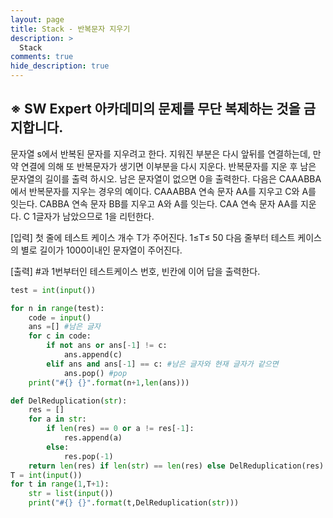 ```yaml
---
layout: page
title: Stack - 반복문자 지우기
description: >
  Stack
comments: true
hide_description: true
---
```


## ※ SW Expert 아카데미의 문제를 무단 복제하는 것을 금지합니다.

문자열 s에서 반복된 문자를 지우려고 한다. 지워진 부분은 다시 앞뒤를 연결하는데, 만약 연결에 의해 또 반복문자가 생기면 이부분을 다시 지운다.
반복문자를 지운 후 남은 문자열의 길이를 출력 하시오. 남은 문자열이 없으면 0을 출력한다.
다음은 CAAABBA에서 반복문자를 지우는 경우의 예이다.
CAAABBA 연속 문자 AA를 지우고 C와 A를 잇는다.
CABBA 연속 문자 BB를 지우고 A와 A를 잇는다.
CAA 연속 문자 AA를 지운다.
C 1글자가 남았으므로 1을 리턴한다.

[입력]
첫 줄에 테스트 케이스 개수 T가 주어진다.  1≤T≤ 50
다음 줄부터 테스트 케이스의 별로 길이가 1000이내인 문자열이 주어진다.

[출력]
#과 1번부터인 테스트케이스 번호, 빈칸에 이어 답을 출력한다.


```python
test = int(input())

for n in range(test):
    code = input()
    ans =[] #남은 글자
    for c in code:
        if not ans or ans[-1] != c:
            ans.append(c)
        elif ans and ans[-1] == c: #남은 글자와 현재 글자가 같으면
            ans.pop() #pop
    print("#{} {}".format(n+1,len(ans)))
```

```python
def DelReduplication(str):
    res = []
    for a in str:
        if len(res) == 0 or a != res[-1]:
            res.append(a)
        else:
            res.pop(-1)
    return len(res) if len(str) == len(res) else DelReduplication(res)
T = int(input())
for t in range(1,T+1):
    str = list(input())
    print("#{} {}".format(t,DelReduplication(str))) 
```